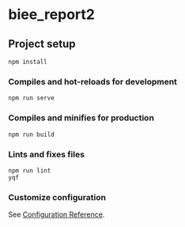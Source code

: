 # biee_report2

## Project setup
```
npm install
```

### Compiles and hot-reloads for development
```
npm run serve
```

### Compiles and minifies for production
```
npm run build
```

### Lints and fixes files
```
npm run lint
yqf
```

### Customize configuration
See [Configuration Reference](https://cli.vuejs.org/config/).
